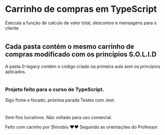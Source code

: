 # Carrinho de compras em TypeScript

Executa a função de calculo de valor total, descontos e mensagens para o cliente

#

## Cada pasta contém o mesmo carrinho de compras modificado com os principios S.O.L.I.D

A pasta 0-legacy contém o código criado na primeira aula sem os principios aplicados.

#

### Projeto feito para o curso de TypeScript.

Sigo firme e focado, próxima parada Testes com Jest.

#

Sem fins lucrativos.
Não voltado para uso comercial.

Feito com carinho por Shinobiu ❤️❤️
Seguindo as orientações do Professor.
